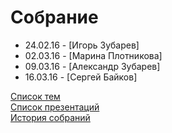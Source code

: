 # Собрание
<ul>
	<li>24.02.16 - [Игорь Зубарев]</li>
	<li>02.03.16 - [Марина Плотникова]</li>
	<li>09.03.16 - [Александр Зубарев]</li>
	<li>16.03.16 - [Сергей Байков]</li>
</ul>
<a href="topics.md">Список тем</a><br>
<a href="presentation.md">Список презентаций</a><br>
<a href="history.md">История собраний</a>

